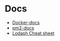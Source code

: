 # Docs

- [Docker-docs]
- [pm2-docs]
- [Lodash Cheat sheet]

[//]: # (These are reference links used in the body of this note and get stripped out when the markdown processor does its job. There is no need to format nicely because it shouldn't be seen. Thanks SO - http://stackoverflow.com/questions/4823468/store-comments-in-markdown-syntax)

[Docker-docs]: <http://github.com/nilsonmorais/docs/blob/master/docs/docker.md>
[pm2-docs]: <http://github.com/nilsonmorais/docs/blob/master/docs/pm2.md>
[dillinger]: <http://dillinger.io>
[Lodash Cheat sheet]: <https://github.com/nilsonmorais/docs/blob/master/docs/lodash-cheat-sheet.md>
